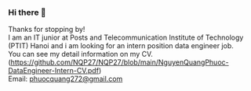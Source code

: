 ### Hi there 👋
Thanks for stopping by!\
I am an IT junior at Posts and Telecommunication Institute of Technology (PTIT) Hanoi and i am looking for an intern position data engineer job.\
You can see my detail information on my CV.\
(https://github.com/NQP27/NQP27/blob/main/NguyenQuangPhuoc-DataEngineer-Intern-CV.pdf)\
Email: phuocquang272@gmail.com
<!--
**NQP27/NQP27** is a ✨ _special_ ✨ repository because its `README.md` (this file) appears on your GitHub profile.

Here are some ideas to get you started:

- 🔭 I’m currently working on ...
- 🌱 I’m currently learning ...
- 👯 I’m looking to collaborate on ...
- 🤔 I’m looking for help with ...
- 💬 Ask me about ...
- 📫 How to reach me: ...
- 😄 Pronouns: ...
- ⚡ Fun fact: ...
-->
